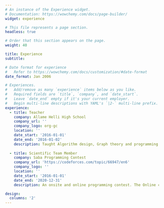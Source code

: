 ```yaml
---
# An instance of the Experience widget.
# Documentation: https://wowchemy.com/docs/page-builder/
widget: experience

# This file represents a page section.
headless: true

# Order that this section appears on the page.
weight: 40

title: Experience
subtitle:

# Date format for experience
#   Refer to https://wowchemy.com/docs/customization/#date-format
date_format: Jan 2006

# Experiences.
#   Add/remove as many `experience` items below as you like.
#   Required fields are `title`, `company`, and `date_start`.
#   Leave `date_end` empty if it's your current employer.
#   Begin multi-line descriptions with YAML's `|2-` multi-line prefix.
experience:
  - title: Teacher
    company: Allame Helli High School
    company_url: ''
    company_logo: org-gc
    location: ''
    date_start: '2016-01-01'
    date_end: '2016-01-02'
    description: Taught Algorithm design, Graph theory and programming.
        
  - title: Scientific Team Member
    company: Saba Programming Contest
    company_url: 'https://codeforces.com/topic/66947/en6'
    company_logo: ''
    location: ''
    date_start: '2016-01-01'
    date_end: '2020-12-31'
    description: An onsite and online programming contest. The Online contest was held at HackerEarth.

design:
  columns: '2'
---
```

